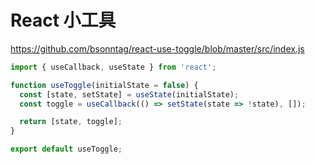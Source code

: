 # React 小工具

<https://github.com/bsonntag/react-use-toggle/blob/master/src/index.js>

```js
import { useCallback, useState } from 'react';

function useToggle(initialState = false) {
  const [state, setState] = useState(initialState);
  const toggle = useCallback(() => setState(state => !state), []);

  return [state, toggle];
}

export default useToggle;
```